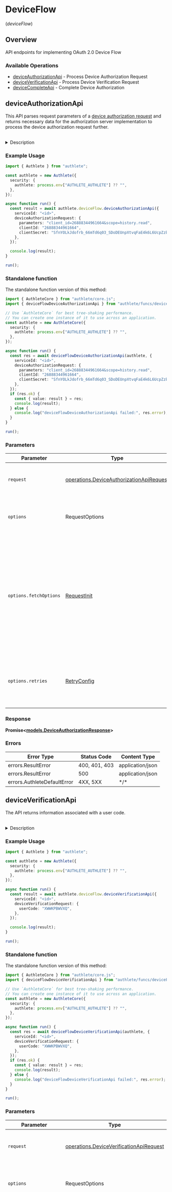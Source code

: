 # DeviceFlow
(*deviceFlow*)

## Overview

API endpoints for implementing OAuth 2.0 Device Flow

### Available Operations

* [deviceAuthorizationApi](#deviceauthorizationapi) - Process Device Authorization Request
* [deviceVerificationApi](#deviceverificationapi) - Process Device Verification Request
* [deviceCompleteApi](#devicecompleteapi) - Complete Device Authorization

## deviceAuthorizationApi

This API parses request parameters of a [device authorization request](https://datatracker.ietf.org/doc/html/rfc8628#section-3.1)
and returns necessary data for the authorization server implementation to process the device authorization
request further.

<br>
<details>
<summary>Description</summary>

This API is supposed to be called from the within the implementation of the device authorization
endpoint of the service. The service implementation should retrieve the value of `action` from the
response and take the following steps according to the value.

**INTERNAL_SERVER_ERROR**

When the value of `action` is `INTERNAL_SERVER_ERROR`, it means that the API call from the authorization
server implementation was wrong or that an error occurred in Authlete.

In either case, from a viewpoint of the client application, it is an error on the server side.
Therefore, the authorization server implementation should generate a response to the client application
with "500 Internal Server Error"s and `application/json`.

The value of `responseContent` is a JSON string which describes t he error, so it can be
used as the entity body of the response.

The following illustrates the response which the authorization server implementation should generate
and return to the client application.

```
HTTP/1.1 500 Internal Server Error
Content-Type: application/json
Cache-Control: no-store
Pragma: no-cache

{responseContent}
```

**BAD_REQUEST**

When the value of `action` is `BAD_REQUEST`, it means that the request from the client application
is wrong.

The authorization server implementation should generate a response to the client application with
"400 Bad Request" and `application/json`.

The value of `responseContent` is a JSON string which describes the error, so it can be used as
the entity body of the response.

The following illustrates the response which the service implementation should generate and return
to the client application.

```
HTTP/1.1 400 Bad Request
Content-Type: application/json
Cache-Control: no-store
Pragma: no-cache

{responseContent}
```

**UNAUTHORIZED**

When the value of `action` is `UNAUTHORIZED`, it means that client authentication of the device authorization
request failed.

The authorization server implementation should generate a response to the client application with
"401 Unauthorized" and `application/json`.

The value of `responseContent` is a JSON string which describes the error, so it can be used as
the entity body of the response.

The following illustrates the response which the service implementation must generate and return
to the client application.

```
HTTP/1.1 401 Unauthorized
WWW-Authenticate: (challenge)
Content-Type: application/json
Cache-Control: no-store
Pragma: no-cache

{responseContent}
```

**OK**

When the value of `action` is `OK`, it means that the device authorization request from the client
application is valid.

The authorization server implementation should generate a response to the client application with
"200 OK" and `application/json`.

The `responseContent` is a JSON string which can be used as the entity body of the response.

The following illustrates the response which the authorization server implementation should generate
and return to the client application.
</details>


### Example Usage

<!-- UsageSnippet language="typescript" operationID="device_authorization_api" method="post" path="/api/{serviceId}/device/authorization" -->
```typescript
import { Authlete } from "authlete";

const authlete = new Authlete({
  security: {
    authlete: process.env["AUTHLETE_AUTHLETE"] ?? "",
  },
});

async function run() {
  const result = await authlete.deviceFlow.deviceAuthorizationApi({
    serviceId: "<id>",
    deviceAuthorizationRequest: {
      parameters: "client_id=26888344961664&scope=history.read",
      clientId: "26888344961664",
      clientSecret: "SfnYOLkJdofrb_66mTd6q03_SDoDEUnpXtvqFaE4k6L6UcpZzbdVJi2GpBj48AvGeDDllwsTruC62WYqQ_LGog",
    },
  });

  console.log(result);
}

run();
```

### Standalone function

The standalone function version of this method:

```typescript
import { AuthleteCore } from "authlete/core.js";
import { deviceFlowDeviceAuthorizationApi } from "authlete/funcs/deviceFlowDeviceAuthorizationApi.js";

// Use `AuthleteCore` for best tree-shaking performance.
// You can create one instance of it to use across an application.
const authlete = new AuthleteCore({
  security: {
    authlete: process.env["AUTHLETE_AUTHLETE"] ?? "",
  },
});

async function run() {
  const res = await deviceFlowDeviceAuthorizationApi(authlete, {
    serviceId: "<id>",
    deviceAuthorizationRequest: {
      parameters: "client_id=26888344961664&scope=history.read",
      clientId: "26888344961664",
      clientSecret: "SfnYOLkJdofrb_66mTd6q03_SDoDEUnpXtvqFaE4k6L6UcpZzbdVJi2GpBj48AvGeDDllwsTruC62WYqQ_LGog",
    },
  });
  if (res.ok) {
    const { value: result } = res;
    console.log(result);
  } else {
    console.log("deviceFlowDeviceAuthorizationApi failed:", res.error);
  }
}

run();
```

### Parameters

| Parameter                                                                                                                                                                      | Type                                                                                                                                                                           | Required                                                                                                                                                                       | Description                                                                                                                                                                    |
| ------------------------------------------------------------------------------------------------------------------------------------------------------------------------------ | ------------------------------------------------------------------------------------------------------------------------------------------------------------------------------ | ------------------------------------------------------------------------------------------------------------------------------------------------------------------------------ | ------------------------------------------------------------------------------------------------------------------------------------------------------------------------------ |
| `request`                                                                                                                                                                      | [operations.DeviceAuthorizationApiRequest](../../models/operations/deviceauthorizationapirequest.md)                                                                           | :heavy_check_mark:                                                                                                                                                             | The request object to use for the request.                                                                                                                                     |
| `options`                                                                                                                                                                      | RequestOptions                                                                                                                                                                 | :heavy_minus_sign:                                                                                                                                                             | Used to set various options for making HTTP requests.                                                                                                                          |
| `options.fetchOptions`                                                                                                                                                         | [RequestInit](https://developer.mozilla.org/en-US/docs/Web/API/Request/Request#options)                                                                                        | :heavy_minus_sign:                                                                                                                                                             | Options that are passed to the underlying HTTP request. This can be used to inject extra headers for examples. All `Request` options, except `method` and `body`, are allowed. |
| `options.retries`                                                                                                                                                              | [RetryConfig](../../lib/utils/retryconfig.md)                                                                                                                                  | :heavy_minus_sign:                                                                                                                                                             | Enables retrying HTTP requests under certain failure conditions.                                                                                                               |

### Response

**Promise\<[models.DeviceAuthorizationResponse](../../models/deviceauthorizationresponse.md)\>**

### Errors

| Error Type                  | Status Code                 | Content Type                |
| --------------------------- | --------------------------- | --------------------------- |
| errors.ResultError          | 400, 401, 403               | application/json            |
| errors.ResultError          | 500                         | application/json            |
| errors.AuthleteDefaultError | 4XX, 5XX                    | \*/\*                       |

## deviceVerificationApi

The API returns information associated with a user code.

<br>
<details>
<summary>Description</summary>

After receiving a response from the device authorization endpoint of the authorization server,
the client application shows the end-user the user code and the verification URI which are included
in the device authorization response. Then, the end-user will access the verification URI using
a web browser on another device (typically, a smart phone). In normal implementations, the verification
endpoint will return an HTML page with an input form where the end-user inputs a user code. The
authorization server will receive a user code from the form.

After receiving a user code, the authorization server should call Authlete's `/device/verification`
API with the user code. And then, the authorization server implementation should retrieve the value
of `action` parameter from the API response and take the following steps according to the value.

**SERVER_ERROR**

When the value of `action` is `SERVER_ERROR`, it means that an error occurred on Authlete side. The
authorization server implementation should tell the end-user that something wrong happened and
urge her to re-initiate a device flow.

**NOT_EXIST**

When the value of `action` is `NOT_EXIST`, it means that the user code does not exist. The authorization
server implementation should tell the end-user that the user code is invalid and urge her to retry
to input a valid user code.

**EXPIRED**

When the value of `action` is `EXPIRED`, it means that the user code has expired. The authorization
server implementation should tell the end-user that the user code has expired and urge her to
re-initiate a device flow.

**VALID**

When the value of `action` is `VALID`, it means that the user code exists, has not expired, and
belongs to the service. The authorization server implementation should interact with the end-user
to ask whether she approves or rejects the authorization request from the device.
</details>


### Example Usage

<!-- UsageSnippet language="typescript" operationID="device_verification_api" method="post" path="/api/{serviceId}/device/verification" -->
```typescript
import { Authlete } from "authlete";

const authlete = new Authlete({
  security: {
    authlete: process.env["AUTHLETE_AUTHLETE"] ?? "",
  },
});

async function run() {
  const result = await authlete.deviceFlow.deviceVerificationApi({
    serviceId: "<id>",
    deviceVerificationRequest: {
      userCode: "XWWKPBWVXQ",
    },
  });

  console.log(result);
}

run();
```

### Standalone function

The standalone function version of this method:

```typescript
import { AuthleteCore } from "authlete/core.js";
import { deviceFlowDeviceVerificationApi } from "authlete/funcs/deviceFlowDeviceVerificationApi.js";

// Use `AuthleteCore` for best tree-shaking performance.
// You can create one instance of it to use across an application.
const authlete = new AuthleteCore({
  security: {
    authlete: process.env["AUTHLETE_AUTHLETE"] ?? "",
  },
});

async function run() {
  const res = await deviceFlowDeviceVerificationApi(authlete, {
    serviceId: "<id>",
    deviceVerificationRequest: {
      userCode: "XWWKPBWVXQ",
    },
  });
  if (res.ok) {
    const { value: result } = res;
    console.log(result);
  } else {
    console.log("deviceFlowDeviceVerificationApi failed:", res.error);
  }
}

run();
```

### Parameters

| Parameter                                                                                                                                                                      | Type                                                                                                                                                                           | Required                                                                                                                                                                       | Description                                                                                                                                                                    |
| ------------------------------------------------------------------------------------------------------------------------------------------------------------------------------ | ------------------------------------------------------------------------------------------------------------------------------------------------------------------------------ | ------------------------------------------------------------------------------------------------------------------------------------------------------------------------------ | ------------------------------------------------------------------------------------------------------------------------------------------------------------------------------ |
| `request`                                                                                                                                                                      | [operations.DeviceVerificationApiRequest](../../models/operations/deviceverificationapirequest.md)                                                                             | :heavy_check_mark:                                                                                                                                                             | The request object to use for the request.                                                                                                                                     |
| `options`                                                                                                                                                                      | RequestOptions                                                                                                                                                                 | :heavy_minus_sign:                                                                                                                                                             | Used to set various options for making HTTP requests.                                                                                                                          |
| `options.fetchOptions`                                                                                                                                                         | [RequestInit](https://developer.mozilla.org/en-US/docs/Web/API/Request/Request#options)                                                                                        | :heavy_minus_sign:                                                                                                                                                             | Options that are passed to the underlying HTTP request. This can be used to inject extra headers for examples. All `Request` options, except `method` and `body`, are allowed. |
| `options.retries`                                                                                                                                                              | [RetryConfig](../../lib/utils/retryconfig.md)                                                                                                                                  | :heavy_minus_sign:                                                                                                                                                             | Enables retrying HTTP requests under certain failure conditions.                                                                                                               |

### Response

**Promise\<[models.DeviceVerificationResponse](../../models/deviceverificationresponse.md)\>**

### Errors

| Error Type                  | Status Code                 | Content Type                |
| --------------------------- | --------------------------- | --------------------------- |
| errors.ResultError          | 400, 401, 403               | application/json            |
| errors.ResultError          | 500                         | application/json            |
| errors.AuthleteDefaultError | 4XX, 5XX                    | \*/\*                       |

## deviceCompleteApi

This API returns information about what action the authorization server should take after it receives
the result of end-user's decision about whether the end-user has approved or rejected a client
application's request.

<br>
<details>
<summary>Description</summary>

In the device flow, an end-user accesses the verification endpoint of the authorization server where
she interacts with the verification endpoint and inputs a user code. The verification endpoint checks
if the user code is valid and then asks the end-user whether she approves or rejects the authorization
request which the user code represents.

After the authorization server receives the decision of the end-user, it should call Authlete's
`/device/complete` API to tell Authlete the decision.

When the end-user was authenticated and authorization was granted to the client by the end-user,
the authorization server should call the API with `result=AUTHORIZED`. In this successful case,
the subject request parameter is mandatory. The API will update the database record so that `/auth/token`
API can generate an access token later.

If the `scope` parameter of the device authorization request included the openid scope, an ID token
is generated. In this case, `sub`, `authTime`, `acr` and `claims` request parameters in the API
call to `/device/complete` affect the ID token.

When the authorization server receives the decision of the end-user and it indicates that she has
rejected to give authorization to the client, the authorization server should call the API with
`result=ACCESS_DENIED`. In this case, the API will update the database record so that the `/auth/token`
API can generate an error response later. If `errorDescription` and `errorUri` request parameters
are given to the `/device/complete` API, they will be used as the values of `error_description`
and `error_uri` response parameters in the error response from the token endpoint.

When the authorization server could not get decision from the end-user for some reasons, the authorization
server should call the API with `result=TRANSACTION_FAILED`. In this error case, the API will behave
in the same way as in the case of `ACCESS_DENIED`. The only difference is that `expired_token` is
used as the value of the `error` response parameter instead of `access_denied`.

After receiving a response from the `/device/complete` API, the implementation of the authorization
server should retrieve the value of `action` from the response and take the following steps according
to the value.

**SERVER_ERROR**

When the value of `action` is `SERVER_ERROR`, it means that an error occurred on Authlete side. The
authorization server implementation should tell the end-user that something wrong happened and
urge her to re-initiate a device flow.

**USER_CODE_NOT_EXIST**

When the value of `action` is `USER_CODE_NOT_EXIST`, it means that the user code included in the API
call does not exist. The authorization server implementation should tell the end-user that the user
code has been invalidated and urge her to re-initiate a device flow.

**USER_CODE_EXPIRED**

When the value of `action` is `USER_CODE_EXPIRED`,  it means that the user code included in the API
call has expired. The authorization server implementation should tell the end-user that the user
code has expired and urge her to re-initiate a device flow.

**INVALID_REQUEST**

When the value of `action` is `INVALID_REQUEST`, it means that the API call is invalid. Probably,
the authorization server implementation has some bugs.

**SUCCESS**

When the value of `action` is `SUCCESS`, it means that the API call has been processed successfully.
The authorization server should return a successful response to the web browser the end-user is
using.
</details>


### Example Usage

<!-- UsageSnippet language="typescript" operationID="device_complete_api" method="post" path="/api/{serviceId}/device/complete" -->
```typescript
import { Authlete } from "authlete";

const authlete = new Authlete({
  security: {
    authlete: process.env["AUTHLETE_AUTHLETE"] ?? "",
  },
});

async function run() {
  const result = await authlete.deviceFlow.deviceCompleteApi({
    serviceId: "<id>",
    deviceCompleteRequest: {
      userCode: "XWWKPBWVXQ",
      result: "AUTHORIZED",
      subject: "john",
    },
  });

  console.log(result);
}

run();
```

### Standalone function

The standalone function version of this method:

```typescript
import { AuthleteCore } from "authlete/core.js";
import { deviceFlowDeviceCompleteApi } from "authlete/funcs/deviceFlowDeviceCompleteApi.js";

// Use `AuthleteCore` for best tree-shaking performance.
// You can create one instance of it to use across an application.
const authlete = new AuthleteCore({
  security: {
    authlete: process.env["AUTHLETE_AUTHLETE"] ?? "",
  },
});

async function run() {
  const res = await deviceFlowDeviceCompleteApi(authlete, {
    serviceId: "<id>",
    deviceCompleteRequest: {
      userCode: "XWWKPBWVXQ",
      result: "AUTHORIZED",
      subject: "john",
    },
  });
  if (res.ok) {
    const { value: result } = res;
    console.log(result);
  } else {
    console.log("deviceFlowDeviceCompleteApi failed:", res.error);
  }
}

run();
```

### Parameters

| Parameter                                                                                                                                                                      | Type                                                                                                                                                                           | Required                                                                                                                                                                       | Description                                                                                                                                                                    |
| ------------------------------------------------------------------------------------------------------------------------------------------------------------------------------ | ------------------------------------------------------------------------------------------------------------------------------------------------------------------------------ | ------------------------------------------------------------------------------------------------------------------------------------------------------------------------------ | ------------------------------------------------------------------------------------------------------------------------------------------------------------------------------ |
| `request`                                                                                                                                                                      | [operations.DeviceCompleteApiRequest](../../models/operations/devicecompleteapirequest.md)                                                                                     | :heavy_check_mark:                                                                                                                                                             | The request object to use for the request.                                                                                                                                     |
| `options`                                                                                                                                                                      | RequestOptions                                                                                                                                                                 | :heavy_minus_sign:                                                                                                                                                             | Used to set various options for making HTTP requests.                                                                                                                          |
| `options.fetchOptions`                                                                                                                                                         | [RequestInit](https://developer.mozilla.org/en-US/docs/Web/API/Request/Request#options)                                                                                        | :heavy_minus_sign:                                                                                                                                                             | Options that are passed to the underlying HTTP request. This can be used to inject extra headers for examples. All `Request` options, except `method` and `body`, are allowed. |
| `options.retries`                                                                                                                                                              | [RetryConfig](../../lib/utils/retryconfig.md)                                                                                                                                  | :heavy_minus_sign:                                                                                                                                                             | Enables retrying HTTP requests under certain failure conditions.                                                                                                               |

### Response

**Promise\<[models.DeviceCompleteResponse](../../models/devicecompleteresponse.md)\>**

### Errors

| Error Type                  | Status Code                 | Content Type                |
| --------------------------- | --------------------------- | --------------------------- |
| errors.ResultError          | 400, 401, 403               | application/json            |
| errors.ResultError          | 500                         | application/json            |
| errors.AuthleteDefaultError | 4XX, 5XX                    | \*/\*                       |